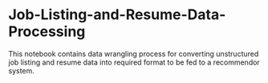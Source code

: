 # Job-Listing-and-Resume-Data-Processing
This notebook contains data wrangling process for converting unstructured job listing and resume data into required format to be fed to a recommendor system.
